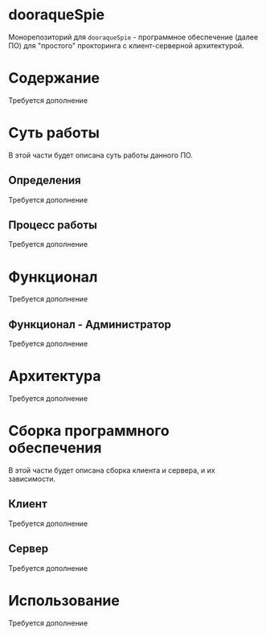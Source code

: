 # dooraqueSpie

Монорепозиторий для `dooraqueSpie` - программное обеспечение (далее ПО) для
"простого" прокторинга с клиент-серверной архитектурой. 


# Содержание

Требуется дополнение

# Суть работы

В этой части будет описана суть работы данного ПО.

## Определения

Требуется дополнение

[//]: <> (- сессия - временной промежуток, в пределах которого пользователи со своих 
клиентов подключаются к серверу. Предел длительности сессии определяется администратором;)
[//]: <> (- администратор - пользователь с повышенными привелегиями, доступ к которому 
ограничен логином и паролью;)
[//]: <> (- пользователь - пользователь с ограниченными привелегиями, доступ тоже никак не ограничен;)
[//]: <> (- клиент - ПО, который предоставляет возможность работы с ПО. Содержит элементы
интерфейса и для администратора, и для пользователя. Но эти элементы, 
соответственно, разные для каждой роли пользователя. Собой являет 
desktop-приложение;)
[//]: <> (- сервер - ПО, к которому клиенты обращаются, а также в котором хранятся данные
сессии. Из себя он представляет базу-данных, взаимодействие с которым 
обеспечивается через сервис, благодаря которому клиенты могут иметь связь с
сервером.)

## Процесс работы

Требуется дополнение

# Функционал

Требуется дополнение

## Функционал - Администратор

Требуется дополнение

# Архитектура

Требуется дополнение

# Сборка программного обеспечения

В этой части будет описана сборка клиента и сервера, и их зависимости.

## Клиент

Требуется дополнение

## Сервер

Требуется дополнение

# Использование

Требуется дополнение